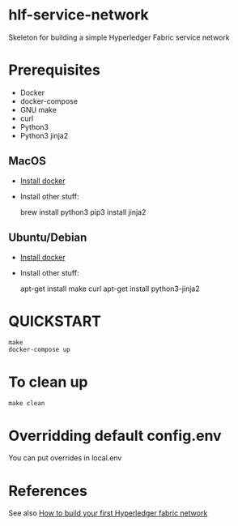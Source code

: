# hlf-service-network
Skeleton for building a simple Hyperledger Fabric service network

# Prerequisites
* Docker
* docker-compose
* GNU make
* curl
* Python3
* Python3 jinja2

## MacOS
* [Install docker](https://store.docker.com/editions/community/docker-ce-desktop-mac)
* Install other stuff:

    brew install python3
    pip3 install jinja2

## Ubuntu/Debian
* [Install docker](https://docs.docker.com/install/linux/docker-ce/ubuntu/#install-using-the-repository)
* Install other stuff:

    apt-get install make curl
    apt-get install python3-jinja2

# QUICKSTART
    make
    docker-compose up

# To clean up
    make clean

# Overridding default config.env

You can put overrides in local.env

# References
See also [How to build your first Hyperledger fabric network](https://chainhero.io/2018/04/tutorial-hyperledger-fabric-how-to-build-your-first-network/)
